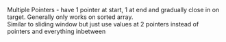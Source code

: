 Multiple Pointers - have 1 pointer at start, 1 at end and gradually close in on target. Generally only works on sorted array. <br />
Similar to sliding window but just use values at 2 pointers instead of pointers and everything inbetween
